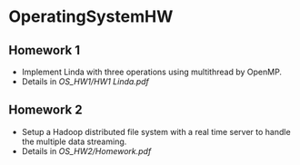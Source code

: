 # OperatingSystemHW
## Homework 1
* Implement Linda with three operations using multithread by OpenMP.
* Details in *OS_HW1/HW1 Linda.pdf*
## Homework 2
* Setup a Hadoop distributed file system with a real time server to handle the multiple data streaming.
* Details in *OS_HW2/Homework.pdf*